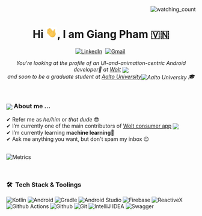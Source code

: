 <p align="right"> 
  <img src="https://komarev.com/ghpvc/?username=giangpham96&color=brightgreen" alt="watching_count" />
</p>
<h1 align="center">
  Hi <img src="https://raw.githubusercontent.com/ABSphreak/ABSphreak/master/gifs/Hi.gif" width="30">, I am Giang Pham 🇻🇳
</h1>
<p align="center">
  <a href="https://www.linkedin.com/in/giangp29/"><img src="https://img.shields.io/badge/linkedin-%230077B5.svg?&style=for-the-badge&logo=linkedin&logoColor=white" alt="LinkedIn" /></a>&nbsp;
  <a href="mailto:giangp2901@gmail.com"><img src="https://img.shields.io/badge/gmail-%23D14836.svg?&style=for-the-badge&logo=gmail&logoColor=white" alt="Gmail"/></a>&nbsp;
</ p>
<p align="center">
  <em>
    You're looking at the profile of an UI-and-animation-centric Android developer📱 at <a href="https://wolt.com/en/discovery">Wolt</a> <img align="center" src="https://38wbse3riso447pt6m3uirjg-wpengine.netdna-ssl.com/wp-content/uploads/2022/04/Rocket_Yuho.png" height="20" /><br>
    and soon to be a graduate student at <a href="https://www.aalto.fi/en">Aalto University</a><img align="center" src="https://www.aaltohelsinki.com/2020/logos/Aalto_SCI_EN_black.png" alt="Aalto University" height="30" width="30" /> 🎓
  </em> 
</p>
<br>

<h3> <img src="https://media.giphy.com/media/iY8CRBdQXODJSCERIr/giphy.gif" width="30" align="center">&nbsp;About me ...</h3>

✔ Refer me as *he/him* or *that dude* 😎 <br>
✔ I’m currently one of the main contributors of [Wolt consumer app](https://play.google.com/store/apps/details?id=com.wolt.android) <img align="center" src="https://38wbse3riso447pt6m3uirjg-wpengine.netdna-ssl.com/wp-content/uploads/2022/04/Rocket_Yuho.png" height="20" /> <br>
✔ I’m currently learning **machine learning**🥰<br>
✔ Ask me anything you want, but don't spam my inbox 😉<br>
<br>


![Metrics](https://metrics.lecoq.io/giangpham96?template=classic&base.header=0&base.metadata=0&lines=1&config.timezone=Europe%2FHelsinki)

<br>
<h3> 🛠 &nbsp;Tech Stack & Toolings</h3>

![Kotlin](https://img.shields.io/badge/kotlin-7F52FF?logo=kotlin&style=for-the-badge&logoColor=000000)
![Android](https://img.shields.io/badge/android-3DDC84?logo=android&style=for-the-badge&logoColor=ffffff)
![Gradle](https://img.shields.io/badge/Gradle-02303A?logo=gradle&style=for-the-badge&logoColor=ffffff)
![Android Studio](https://img.shields.io/badge/android%20studio-3DDC84?logo=androidstudio&style=for-the-badge&logoColor=ffffff)
![Firebase](https://img.shields.io/badge/Firebase-FFCA28?logo=firebase&style=for-the-badge&logoColor=000000)
![ReactiveX](https://img.shields.io/badge/ReactiveX-B7178C?logo=reactiveX&style=for-the-badge&logoColor=ffffff)
<br>
![Github Actions](https://img.shields.io/badge/github%20actions-2088FF?logo=githubactions&style=for-the-badge&logoColor=ffffff)
![Github](https://img.shields.io/badge/github-181717?logo=github&style=for-the-badge&logoColor=ffffff)
![Git](https://img.shields.io/badge/git-F05032?logo=git&style=for-the-badge&logoColor=ffffff)
![IntelliJ IDEA](https://img.shields.io/badge/intellij-000000?logo=intellijidea&style=for-the-badge&logoColor=ffffff)
![Swagger](https://img.shields.io/badge/swagger-85EA2D?logo=swagger&style=for-the-badge&logoColor=000000)
